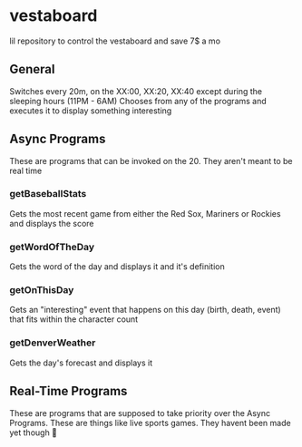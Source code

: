 # vestaboard
lil repository to control the vestaboard and save 7$ a mo

## General
Switches every 20m, on the XX:00, XX:20, XX:40 except during the sleeping hours (11PM - 6AM)
Chooses from any of the programs and executes it to display something interesting

## Async Programs
These are programs that can be invoked on the 20. They aren't meant to be real time

### getBaseballStats
Gets the most recent game from either the Red Sox, Mariners or Rockies and displays the score

### getWordOfTheDay
Gets the word of the day and displays it and it's definition

### getOnThisDay
Gets an "interesting" event that happens on this day (birth, death, event) that fits within the character count

### getDenverWeather
Gets the day's forecast and displays it




## Real-Time Programs
These are programs that are supposed to take priority over the Async Programs. These are things like live sports games. They havent been made yet though :shrug: